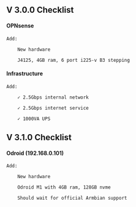 ## V 3.0.0 Checklist


#### OPNsense

    Add:
    
        New hardware
        
        J4125, 4GB ram, 6 port i225-v B3 stepping
             
#### Infrastructure

    Add:
    
        ✓ 2.5Gbps internal network
        
        ✓ 2.5Gbps internet service
        
        ✓ 1000VA UPS

## V 3.1.0 Checklist

#### Odroid (192.168.0.101)

    Add:
    
        New hardware
        
        Odroid M1 with 4GB ram, 128GB nvme
        
        Should wait for official Armbian support
